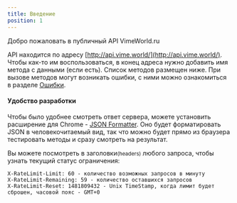 ```yaml
---
title: Введение
position: 1
---
```


Добро пожаловать в публичный API VimeWorld.ru

API находится по адресу [http://api.vime.world/](http://api.vime.world/). Чтобы как-то им воспользоваться, в конец адреса нужно добавить имя метода с данными (если есть). Список методов размещен ниже. При вызове методов могут возникать ошибки, с ними можно ознакомиться в разделе [Ошибки](#documentationerrors).

#### Удобство разработки
Чтобы было удобнее смотреть ответ сервера, можете установить расширение для Chrome - [JSON Formatter](https://chrome.google.com/webstore/detail/json-formatter/bcjindcccaagfpapjjmafapmmgkkhgoa). Оно будет форматировать JSON в человекочитаемый вид, так что можно будет прямо из браузера тестировать методы и сразу смотреть на результат.

Вы можете посмотреть в заголовки<small>(headers)</small> любого запроса, чтобы узнать текущий статус ограничения:
```
X-RateLimit-Limit: 60 - количество возможных запросов в минуту
X-RateLimit-Remaining: 59 - количество оставшихся запросов
X-RateLimit-Reset: 1481809432 - Unix TimeStamp, когда лимит будет сброшен, часовой пояс - GMT+0
```